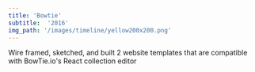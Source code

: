 ```yaml
---
title: 'Bowtie'
subtitle:  '2016'
img_path: '/images/timeline/yellow200x200.png'
---
```

Wire framed, sketched, and built 2 website templates that are compatible with BowTie.io's React collection editor
